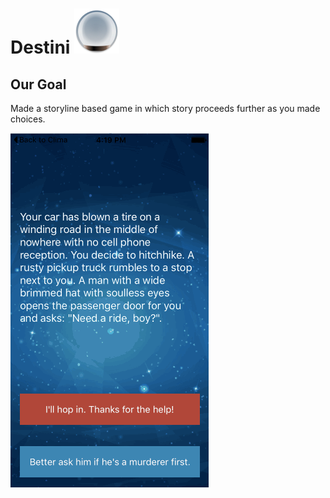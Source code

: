 # Destini ![icon](https://github.com/CoderChirag/Destini-app/blob/master/android/app/src/main/res/mipmap-hdpi/ic_launcher_round.png)

## Our Goal

Made a storyline based game in which story proceeds further as you made choices.

![Finished App](https://github.com/CoderChirag/images/blob/master/Destini.gif)

